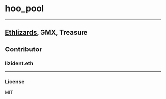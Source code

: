 # hoo_pool
---
[Ethlizards](https://github.com/LinkEmAll/hoo_pool/blob/main/ethlizards_hoo.ipynb), GMX, Treasure
---
## Contributor
### lizident.eth
---
### License 
MIT 
